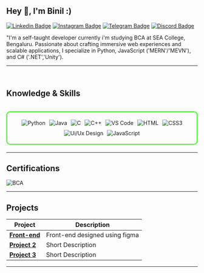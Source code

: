 ## Hey 👋, I'm Binil :)

[![Linkedin Badge](https://img.shields.io/badge/-LinkedIn-0e76a8?style=for-the-badge&logo=Linkedin&logoColor=white)](https://in.linkedin.com/in/binil-b-a1a118303) [![Instagram Badge](https://img.shields.io/badge/-Instagram-e4405f?style=for-the-badge&logo=Instagram&logoColor=white)](https://www.instagram.com/binil_.b/) [![Telegram Badge](https://img.shields.io/badge/-Telegram-0088cc?style=for-the-badge&logo=Telegram&logoColor=white)](https://t.me/biniilll) [![Discord Badge](https://img.shields.io/badge/-Discord-5865F2?style=for-the-badge&logo=discord&logoColor=white)](https://discord.gg/RzrEySYe)


  "I'm a self-taught developer currently i'm studying BCA at SEA College, Bengaluru. Passionate about crafting immersive web experiences and scalable applications, I specialize in Python, JavaScript ('MERN'/'MEVN'), and C# ('.NET','Unity').

---
<br>

<h2 id="knowledge_skills" align=''> Knowledge & Skills </h2>

<br>

<div style="border: 2px solid #22F700; border-radius: 10px; padding: 20px; margin-bottom: 20px;">
  <div align="left" style="display: flex; flex-wrap: wrap; justify-content: center; gap: 10px;">
      <img src="https://img.shields.io/badge/Python-3776AB?style=for-the-badge&logo=python&color=000000" alt="Python" />
      <img src="https://img.shields.io/badge/Java-007396?style=for-the-badge&logo=java&color=000000" alt="Java" />
      <img src="https://img.shields.io/badge/C-00599C?style=for-the-badge&logo=c&color=000000" alt="C" />
      <img src="https://img.shields.io/badge/C%2B%2B-F34B7F?style=for-the-badge&logo=c%2B%2B&color=000000" alt="C++" />
      <img src="https://img.shields.io/badge/VS_Code-007ACC?style=for-the-badge&logo=visual-studio-code&color=000000" alt="VS Code" />
      <img src="https://img.shields.io/badge/HTML5-5D4B6C?style=for-the-badge&logo=html5&color=000000" alt="HTML" />
      <img src="https://img.shields.io/badge/CSS3-2965F1?style=for-the-badge&logo=css3&color=000000" alt="CSS3" />
      <img src="https://img.shields.io/badge/UI%2FUX%20Design-000000?style=for-the-badge&logo=adobe&logoColor=000000" alt="Ui/Ux Design" />
      <img src="https://img.shields.io/badge/JavaScript-F7DF1E?style=for-the-badge&logo=javascript&color=000000" alt="JavaScript" />


  </div>
</div>

---
<h2 id="Certifications" align=''> Certifications </h2>

<div>
<img <img src="https://img.shields.io/badge/BCA-Ui & Ux Design-blue?style=for-the-badge&color=000000" alt="BCA" />

</div>

---

<h2 id="Projects" align=''> Projects </h2>


| **Project**      | **Description**                                                                                  |
|-------------------|--------------------------------------------------------------------------------------------------|
| **[Front-end](https://33binil.github.io/front-end-website-1/)**    | Front-end designed using figma|
| **[Project 2](https://github.com/)**    | Short Description |
| **[Project 3](https://github.com/)**    | Short Description | 

---
